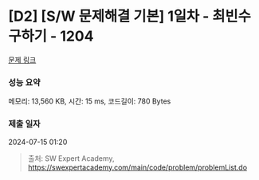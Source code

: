 # [D2] [S/W 문제해결 기본] 1일차 - 최빈수 구하기 - 1204 

[문제 링크](https://swexpertacademy.com/main/code/problem/problemDetail.do?contestProbId=AV13zo1KAAACFAYh) 

### 성능 요약

메모리: 13,560 KB, 시간: 15 ms, 코드길이: 780 Bytes

### 제출 일자

2024-07-15 01:20



> 출처: SW Expert Academy, https://swexpertacademy.com/main/code/problem/problemList.do